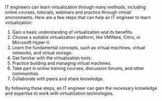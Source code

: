 IT engineers can learn virtualization through many methods, including online courses, tutorials, webinars and practice through virtual environments. Here are a few steps that can help an IT engineer to learn virtualization:

1. Gain a basic understanding of virtualization and its benefits.
2. Choose a suitable virtualization platform, like VMWare, Citrix, or Microsoft Hyper-V.
3. Learn the fundamental concepts, such as virtual machines, virtual networks, and virtual storage.
4. Get familiar with the virtualization tools.
5. Practice building and managing virtual machines.
6. Take part in online training courses, discussion forums, and other communities.
7. Collaborate with peers and share knowledge.

By following these steps, an IT engineer can gain the necessary knowledge and expertise to work with virtualization technologies.

